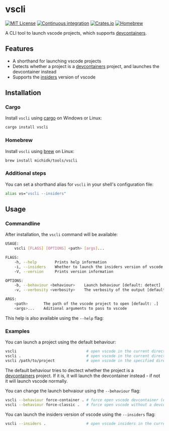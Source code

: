 # vscli

[![MIT License](https://img.shields.io/crates/l/vscli)](https://choosealicense.com/licenses/mit/) [![Continuous integration](https://github.com/michidk/vscli/workflows/Continuous%20Integration/badge.svg)](https://github.com/michidk/vscli/actions) [![Crates.io](https://img.shields.io/crates/v/vscli)](https://crates.io/crates/vscli) [![Homebrew](https://img.shields.io/badge/homebrew-available-blue?style=flat)](https://github.com/michidk/homebrew-tools/blob/main/Formula/vscli.rb)

A CLI tool to launch vscode projects, which supports [devcontainers](https://containers.dev/).

## Features

- A shorthand for launching vscode projects
- Detects whether a project is a [devcontainers](https://containers.dev/) project, and launches the devcontainer instead
- Supports the [insiders](https://code.visualstudio.com/insiders/) version of vscode

## Installation

### Cargo

Install `vscli` using [cargo](https://doc.rust-lang.org/cargo/) on Windows or Linux:

```sh
cargo install vscli
```

### Homebrew

Install `vscli` using [brew](https://brew.sh/) on Linux:

```sh
brew install michidk/tools/vscli
```

### Additional steps

You can set a shorthand alias for `vscli` in your shell's configuration file:

```sh
alias vs="vscli --insiders"
```

## Usage

### Commandline

After installation, the `vscli` command will be available:

```sh
USAGE:
    vscli [FLAGS] [OPTIONS] <path> [args]...

FLAGS:
    -h, --help        Prints help information
    -i, --insiders    Whether to launch the insiders version of vscode
    -V, --version     Prints version information

OPTIONS:
    -b, --behaviour <behaviour>    Launch behaviour [default: detect]  [possible values: detect, force-container, force-classic]
    -v, --verbosity <verbosity>    The verbosity of the output [default: info]  [possible values: off, error, warn, info, debug, trace]

ARGS:
    <path>       The path of the vscode project to open [default: .]
    <args>...    Aditional arguments to pass to vscode
```

This help is also available using the `--help` flag:

### Examples

You can launch a project using the default behaviour:

```sh
vscli                               # open vscode in the current directory
vscli .                             # open vscode in the current directory
vscli /path/to/project              # open vscode in the specified directory
```

The default behaviour tries to dectect whether the project is a [devcontainers](https://containers.dev/) project. If it is, it will launch the devcontainer instead - if not it will launch vscode normally.

You can change the launch behvaiour using the `--behaviour` flag:

```sh
vscli --behaviour force-container . # force open vscode devcontainer (even if vscli did not detect a devcontainer)
vscli --behaviour force-classic .   # force open vscode without a devcontairer (even if vscli did detect a devcontainer)
```

You can launch the insiders version of vscode using the `--insiders` flag:

```sh
vscli --insiders .                  # open vscode insiders in the current directory
```
